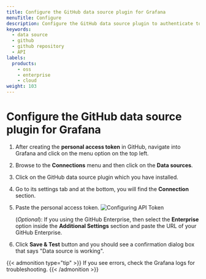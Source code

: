 ```yaml
---
title: Configure the GitHub data source plugin for Grafana
menuTitle: Configure
description: Configure the GitHub data source plugin to authenticate to GitHub
keywords:
  - data source
  - github
  - github repository
  - API
labels:
  products:
    - oss
    - enterprise
    - cloud
weight: 103
---
```


# Configure the GitHub data source plugin for Grafana

1. After creating the **personal access token** in GitHub, navigate into Grafana and click on the menu option on the top left.

1. Browse to the **Connections** menu and then click on the **Data sources**.

1. Click on the GitHub data source plugin which you have installed.

1. Go to its settings tab and at the bottom, you will find the **Connection** section.

1. Paste the personal access token.
   ![Configuring API Token](/media/docs/grafana/data-sources/github/github-plugin-confg-token.png)

   (_Optional_): If you using the GitHub Enterprise, then select the **Enterprise** option inside the **Additional Settings** section and paste the URL of your GitHub Enterprise.

1. Click **Save & Test** button and you should see a confirmation dialog box that says "Data source is working".

{{< admonition type="tip" >}}
If you see errors, check the Grafana logs for troubleshooting.
{{< /admonition >}}
